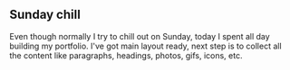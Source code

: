 ## Sunday chill

Even though normally I try to chill out on Sunday, today I spent all day 
building my portfolio. I've got main layout ready, next step is to collect all the content like
paragraphs, headings, photos, gifs, icons, etc.
